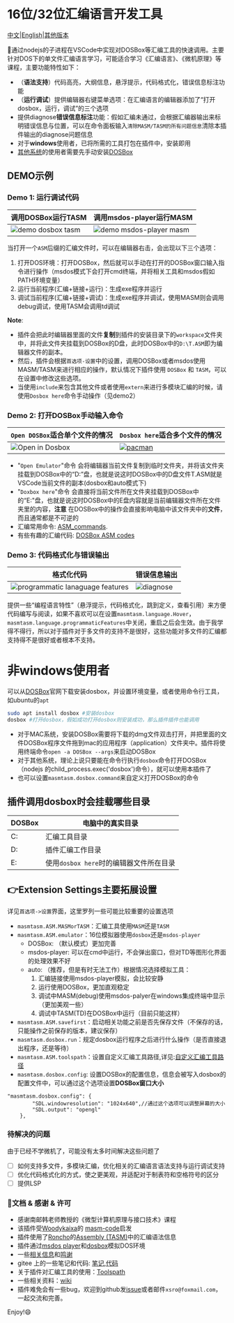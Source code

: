 # 16位/32位汇编语言开发工具

[中文](README.md)|[English](../../README.md)|[其他版本](https://github.com/xsro/masm-tasm/releases)

:raising_hand:通过nodejs的子进程在VSCode中实现对DOSBox等汇编工具的快速调用。主要针对DOS下的单文件汇编语言学习，可能适合学习《汇编语言》、《微机原理》等课程，主要功能特性如下：

- （**语法支持**）代码高亮，大纲信息，悬浮提示，代码格式化，错误信息标注功能
- （**运行调试**）提供编辑器右键菜单选项：在汇编语言的编辑器添加了“打开dosbox，运行，调试”的三个选项
-  提供diagnose**错误信息标注**功能：假如汇编未通过，会根据汇编器输出来标明错误信息与位置，可以在命令面板输入`清除MASM/TASM的所有问题信息`清除本插件输出的diagnose问题信息
- 对于**windows**使用者，已将所需的工具打包在插件中，安装即用
- [其他系统](#非windows使用者)的使用者需要先手动安装[DOSBox](https://www.dosbox.com)

## DEMO示例

### Demo 1: 运行调试代码

| 调用DOSBox运行TASM                                      | 调用msdos-player运行MASM                                     |
| ------------------------------------------------------- | ------------------------------------------------------------ |
| ![demo dosbox tasm](../../pics/demo_dosbox_tasm_zh.gif) | ![demo msdos-player masm](../../pics/demo_msdos_masm_zh.gif) |

当打开一个`ASM`后缀的汇编文件时，可以在编辑器右击，会出现以下三个选项：

1. 打开DOS环境：打开DOSBox，然后就可以手动在打开的DOSBox窗口输入指令进行操作（msdos模式下会打开cmd终端，并将相关工具和msdos假如PATH环境变量）
2. 运行当前程序(汇编+链接+运行)：生成exe程序并运行
3. 调试当前程序(汇编+链接+调试)：生成exe程序并调试，使用MASM则会调用debug调试，使用TASM会调用td调试

**Note**: 

- 插件会把此时编辑器里面的文件**复制**到插件的安装目录下的`workspace`文件夹中，并将此文件夹挂载到DOSBox的D盘，此时DOSBox中的`D:\T.ASM`即为编辑器文件的副本。
- 然后，插件会根据`首选项-设置`中的设置，调用DOSBox或者msdos使用MASM/TASM来进行相应的操作，默认情况下插件使用 `DOSBox` 和 `TASM`，可以在设置中修改这些选项。
- 当使用`include`来包含其他文件或者使用`extern`来进行多模块汇编的时候，请使用`Dosbox here`命令手动操作（见demo2）

### Demo 2: 打开DOSBox手动输入命令

| `Open DOSBox`适合单个文件的情况              | `Dosbox here`适合多个文件的情况                                                        |
| -------------------------------------------- | -------------------------------------------------------------------------------------- |
| ![Open in Dosbox](../../pics/opendosbox.gif) | [![pacman](../../pics/demo_pacman.gif)](https://github.com/dpisdaniel/assembly-pacman) |

- "`Open Emulator`"命令 会将编辑器当前文件复制到临时文件夹，并将该文件夹挂载到DOSBox中的“D:”盘，也就是说这时DOSBox中的D盘文件T.ASM就是VSCode当前文件的副本(dosbox和auto模式下)
- "`Doxbox here`"命令 会直接将当前文件所在文件夹挂载到DOSBox中的“E:"盘，也就是说这时DOSBox中的E盘内容就是当前编辑器文件所在文件夹里的内容，**注意** 在DOSBox中的操作会直接影响电脑中该文件夹中的**文件**，而且通常都是不可逆的
- 汇编常用命令: [ASM_commands](https://github.com/xsro/masm-tasm/wiki/ASM_commands).
- 有些有趣的汇编代码: [DOSBox ASM codes](https://github.com/xsro/masm-tasm/wiki/dosbox)

### Demo 3: 代码格式化与错误输出

| 格式化代码                                                        | 错误信息输出                                      |
| ----------------------------------------------------------------- | ------------------------------------------------- |
| ![programmatic lanaguage features](../../pics/demo_PLFeature.gif) | ![diagnose](../../pics/demo_diagnose_tasm_zh.gif) |

提供一些“编程语言特性”（悬浮提示，代码格式化，跳到定义，查看引用）来方便代码编写与阅读，如果不喜欢可以在设置`masmtasm.language.Hover`，`masmtasm.language.programmaticFeatures`中关闭，重启之后会生效。由于我学得不得行，所以对于插件对于多文件的支持不是很好，这些功能对多文件的汇编都支持得不是很好或者根本不支持。

# 非windows使用者

可以从[DOSBox](https://www.dosbox.com)官网下载安装dosbox，并设置环境变量，或者使用命令行工具，如ubuntu的`apt`

```bash
sudo apt install dosbox #安装dosbox
dosbox #打开dosbox，假如成功打开dosbox则安装成功，那么插件插件也能调用
```

- 对于MAC系统，安装DOSBox需要将下载的dmg文件双击打开，并把里面的文件DOSBox程序文件拖到mac的应用程序（application）文件夹中。插件将使用终端命令`open -a DOSBox --args`来启动DOSBox
- 对于其他系统，理论上说只要能在命令行执行`dosbox`命令打开DOSBox（nodejs 的child_process.exec('dosbox')命令），就可以使用本插件了
- 也可以设置`masmtasm.dosbox.command`来自定义打开DOSBox的命令

## 插件调用dosbox时会挂载哪些目录

| DOSBox | 电脑中的真实目录                        |
| ------ | --------------------------------------- |
| C:     | 汇编工具目录                            |
| D:     | 插件汇编工作目录                        |
| E:     | 使用`dosbox here`时的编辑器文件所在目录 |

## :point_right:Extension Settings主要拓展设置

详见`首选项->设置`界面，这里罗列一些可能比较重要的设置选项

- `masmtasm.ASM.MASMorTASM`：汇编工具使用`MASM`还是`TASM`
- `masmtasm.ASM.emulator`：16位模拟器使用`dosbox`还是`msdos-player`
  - DOSBox: （默认模式）更加完善
  - msdos-player: 可以在cmd中运行，不会弹出窗口，但对TD等图形化界面的处理效果不好
  - auto: （推荐，但是有时无法工作）根据情况选择模拟工具：
    1. 汇编链接使用msdos-player模拟，会比较安静
    2. 运行使用DOSBox，更加直观稳定
    3. 调试中MASM(debug)使用msdos-palyer在windows集成终端中显示（更加美观一些）
    4. 调试中TASM(TD)在DOSBox中运行（目前只能这样）
- `masmtasm.ASM.savefirst`：启动相关功能之前是否先保存文件（不保存的话，只能操作之前保存的版本，建议保存）
- `masmtasm.dosbox.run`：规定dosbox运行程序之后进行什么操作（是否直接退出程序，还是等待）
- `masmtasm.ASM.toolspath`：设置自定义汇编工具路径,详见:[自定义汇编工具路径](./Toolspath.md#自定义汇编工具路径)
- `masmtasm.dosbox.config`: 设置DOSBox的配置信息，信息会被写入dosbox的配置文件中，可以通过这个选项设置**DOSBox窗口大小**

```jsonc
"masmtasm.dosbox.config": {
        "SDL.windowresolution": "1024x640",//通过这个选项可以调整屏幕的大小
        "SDL.output": "opengl"
    },
```


### 待解决的问题

由于已经不学微机了，可能没有太多时间解决这些问题了

- [ ] 如何支持多文件，多模块汇编，优化相关的汇编语言语法支持与运行调试支持
- [ ] 优化代码格式化的方式，使之更美观，并适配对于制表符和空格符号的区分
- [ ] 提供LSP

### :clap:文档 & 感谢 & 许可

- 感谢南邮韩老师教授的《微型计算机原理与接口技术》课程
- 该插件受[Woodykaixa](https://github.com/Woodykaixa)的 [masm-code](https://github.com/Woodykaixa/masm-code)启发
- 插件使用了[Roncho](https://marketplace.visualstudio.com/publishers/Roncho)的[Assembly (TASM)](https://marketplace.visualstudio.com/items?itemName=Roncho.assembly-8086)中的汇编语法信息
- 插件通过[msdos player](http://takeda-toshiya.my.coocan.jp/msdos)和[dosbox](https://www.dosbox.com)模拟DOS环境
- 一些[相关信息](doc/license_and_info.md)和[鸣谢](../Thanks.md)
- gitee 上的一些笔记和代码: [笔记](https://dosasm.gitee.io/),[代码](https://gitee.com/dosasm/asmcodes)
- 关于插件对汇编工具的使用：[Toolspath](./Toolspath.md)
- 一些相关资料：[wiki](https://github.com/xsro/masm-tasm/wiki)
- 插件难免会有一些bug，欢迎到github发[issue](https://github.com/xsro/masm-tasm/issues)或者邮件`xsro@foxmail.com`，一起交流和完善。

Enjoy!:smile:
